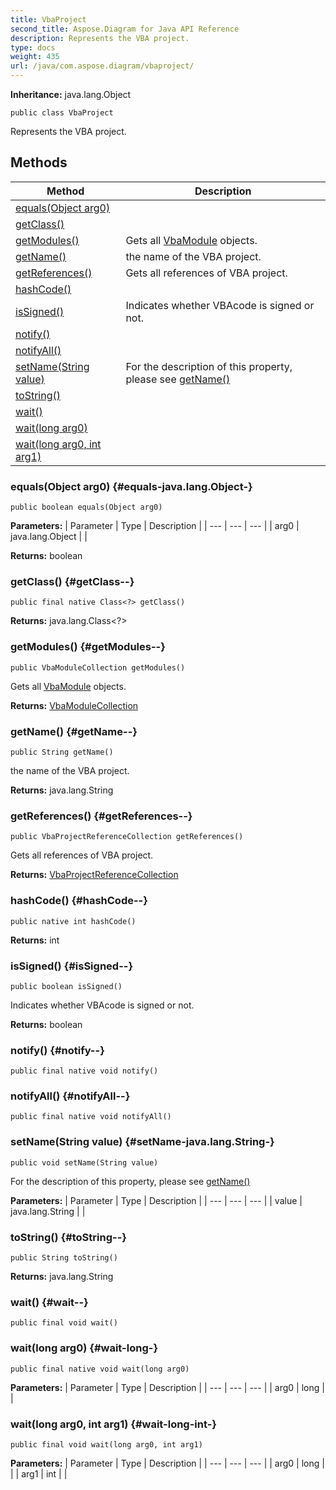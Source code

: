 ```yaml
---
title: VbaProject
second_title: Aspose.Diagram for Java API Reference
description: Represents the VBA project.
type: docs
weight: 435
url: /java/com.aspose.diagram/vbaproject/
---
```


**Inheritance:**
java.lang.Object
```
public class VbaProject
```

Represents the VBA project.
## Methods

| Method | Description |
| --- | --- |
| [equals(Object arg0)](#equals-java.lang.Object-) |  |
| [getClass()](#getClass--) |  |
| [getModules()](#getModules--) | Gets all [VbaModule](../../com.aspose.diagram/vbamodule) objects. |
| [getName()](#getName--) | the name of the VBA project. |
| [getReferences()](#getReferences--) | Gets all references of VBA project. |
| [hashCode()](#hashCode--) |  |
| [isSigned()](#isSigned--) | Indicates whether VBAcode is signed or not. |
| [notify()](#notify--) |  |
| [notifyAll()](#notifyAll--) |  |
| [setName(String value)](#setName-java.lang.String-) | For the description of this property, please see [getName()](../../com.aspose.diagram/vbaproject\#getName--) |
| [toString()](#toString--) |  |
| [wait()](#wait--) |  |
| [wait(long arg0)](#wait-long-) |  |
| [wait(long arg0, int arg1)](#wait-long-int-) |  |
### equals(Object arg0) {#equals-java.lang.Object-}
```
public boolean equals(Object arg0)
```




**Parameters:**
| Parameter | Type | Description |
| --- | --- | --- |
| arg0 | java.lang.Object |  |

**Returns:**
boolean
### getClass() {#getClass--}
```
public final native Class<?> getClass()
```




**Returns:**
java.lang.Class<?>
### getModules() {#getModules--}
```
public VbaModuleCollection getModules()
```


Gets all [VbaModule](../../com.aspose.diagram/vbamodule) objects.

**Returns:**
[VbaModuleCollection](../../com.aspose.diagram/vbamodulecollection)
### getName() {#getName--}
```
public String getName()
```


the name of the VBA project.

**Returns:**
java.lang.String
### getReferences() {#getReferences--}
```
public VbaProjectReferenceCollection getReferences()
```


Gets all references of VBA project.

**Returns:**
[VbaProjectReferenceCollection](../../com.aspose.diagram/vbaprojectreferencecollection)
### hashCode() {#hashCode--}
```
public native int hashCode()
```




**Returns:**
int
### isSigned() {#isSigned--}
```
public boolean isSigned()
```


Indicates whether VBAcode is signed or not.

**Returns:**
boolean
### notify() {#notify--}
```
public final native void notify()
```




### notifyAll() {#notifyAll--}
```
public final native void notifyAll()
```




### setName(String value) {#setName-java.lang.String-}
```
public void setName(String value)
```


For the description of this property, please see [getName()](../../com.aspose.diagram/vbaproject\#getName--)

**Parameters:**
| Parameter | Type | Description |
| --- | --- | --- |
| value | java.lang.String |  |

### toString() {#toString--}
```
public String toString()
```




**Returns:**
java.lang.String
### wait() {#wait--}
```
public final void wait()
```




### wait(long arg0) {#wait-long-}
```
public final native void wait(long arg0)
```




**Parameters:**
| Parameter | Type | Description |
| --- | --- | --- |
| arg0 | long |  |

### wait(long arg0, int arg1) {#wait-long-int-}
```
public final void wait(long arg0, int arg1)
```




**Parameters:**
| Parameter | Type | Description |
| --- | --- | --- |
| arg0 | long |  |
| arg1 | int |  |

